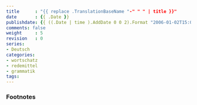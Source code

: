 ```yaml
---
title      : "{{ replace .TranslationBaseName "-" " " | title }}"
date       : {{ .Date }}
publishdate: {{ ((.Date | time ).AddDate 0 0 2).Format "2006-01-02T15:04:05Z07:00"}}
comments: false
weight     : 5
revision   : 0
series:
- Deutsch
categories:
- wortschatz
- redemittel
- grammatik
tags:
---
```




### Footnotes

[^1]:
[^2]:



